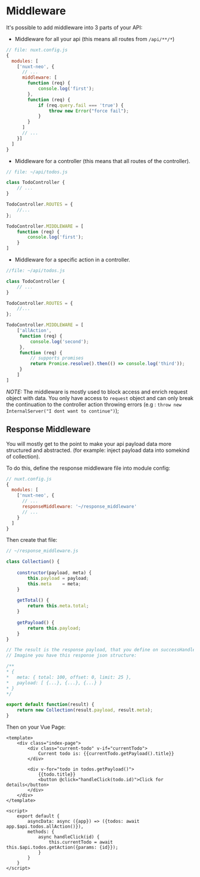 # Middleware #
It's possible to add middleware into 3 parts of your API:
- Middleware for all your api (this means all routes from ```/api/**/*```)
```js
// file: nuxt.config.js
{
  modules: [
    ['nuxt-neo', {
      // ...
      middleware: [
        function (req) {
            console.log('first');
        },
        function (req) {
            if (req.query.fail === 'true') {
                throw new Error("force fail");
            }
        }
      ]
      // ...
    }]
  ]
}
```

- Middleware for a controller (this means that all routes of the controller).

```js
// file: ~/api/todos.js

class TodoController {
    // ...
}

TodoController.ROUTES = {
    //...
};

TodoController.MIDDLEWARE = [
    function (req) {
        console.log('first');
    }
]
```
- Middleware for a specific action in a controller.
```js
//file: ~/api/todos.js

class TodoController {
    // ...
}

TodoController.ROUTES = {
    //...
};

TodoController.MIDDLEWARE = [
    ['allAction',
     function (req) {
         console.log('second');
     },
     function (req) {
         // supports promises
         return Promise.resolve().then(() => console.log('third'));
     }
    ]
]
```

*NOTE:* The middleware is mostly used to block access and enrich request object with data.
 You only have access to ```request``` object and can only break the continuation to the controller action
 throwing errors (e.g : ```throw new InternalServer("I dont want to continue")```);

## Response Middleware ##
You will mostly get to the point to make your api payload data more structured and abstracted. 
(for example: inject payload data into somekind of collection).

To do this, define the response middleware file into module config:
```js
// nuxt.config.js
{
  modules: [
    ['nuxt-neo', {
      // ...
      responseMiddleware: '~/response_middleware'
      // ...
    }
  ]
}
```

Then create that file:
```js
// ~/response_middleware.js

class Collection() {
    
    constructor(payload, meta) {
        this.payload = payload;
        this.meta    = meta;
    }
    
    getTotal() {
        return this.meta.total;
    }
    
    getPayload() {
        return this.payload;
    }
}

// The result is the response payload, that you define on successHandler option.
// Imagine you have this response json structure:

/**
* {
*   meta: { total: 100, offset: 0, limit: 25 },
*   payload: [ {...}, {...}, {...} }
* }
*/

export default function(result) {
    return new Collection(result.payload, result.meta);
}
```

Then on your Vue Page:
```vue
<template>
    <div class="index-page">
        <div class="current-todo" v-if="currentTodo">
            Current todo is: {{currentTodo.getPayload().title}}
        </div>
    
        <div v-for="todo in todos.getPayload()">
            {{todo.title}}
            <button @click="handleClick(todo.id)">Click for details</button>
        </div>
    </div>
</template>

<script>
    export default {
        asyncData: async ({app}) => ({todos: await app.$api.todos.allAction()}),
        methods: {
            async handleClick(id) {
                this.currentTodo = await this.$api.todos.getAction({params: {id}});
            }
        }
    }
</script>
```